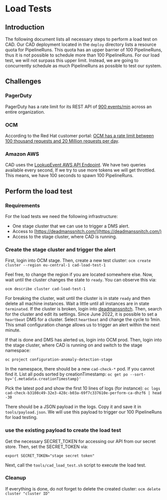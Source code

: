 # Load Tests

## Introduction

The following document lists all necessary steps to perform a load test on CAD.
Our CAD deployment located in the `deploy` directory lists a resource quota for PipelineRuns.
This quota has an upper barrier of 100 PipelineRuns, thus it is not possible to schedule more than
100 PipelineRuns. For our load test, we will not surpass this upper limit. Instead, we are going
to concurrently schedule as much PipelineRuns as possible to test our system. 

## Challenges

### PagerDuty

PagerDuty has a rate limit for its REST API of [900 events/min](https://developer.pagerduty.com/docs/ZG9jOjExMDI5NTUz-rate-limiting) across an entire organization.

### OCM

According to the Red Hat customer portal: [OCM has a rate limit between 100 thousand requests and 20 Million requests per day](https://access.redhat.com/documentation/en-us/red_hat_openshift_api_management/1/guide/654cb07c-d1e6-48a9-b0bd-5286421f768c).

### Amazon AWS

CAD uses the [LookupEvent AWS API Endpoint](https://docs.aws.amazon.com/cli/latest/reference/cloudtrail/lookup-events.html). 
We have two queries available every second, If we try to use more tokens we will get throttled.
This means, we have 100 seconds to spawn 100 PipelineRuns.

## Perform the load test

### Requirements

For the load tests we need the following infrastructure:

* One stage cluster that we can use to trigger a DMS alert.
* Access to [https://deadmanssnitch.com/](https://deadmanssnitch.com/)
* Access to the stage cluster, where CAD is running.

### Create the stage cluster and trigger the alert

First, login into OCM stage. Then, create a new test cluster:
`ocm create cluster --region eu-central-1 cad-load-test-1`

Feel free, to change the region if you are located somewhere else.
Now, wait until the cluster changes the state to `ready`. You can observe this via:

`ocm describe cluster cad-load-test-1`

For breaking the cluster, wait until the cluster is in state `ready` and then
delete all machine instances. Wait a little until all instances are in state `terminated`.
If the cluster is broken, login into [deadmanssnitch](https://deadmanssnitch.com/).
Then, search for the cluster and edit its settings. Since June 2022, it is possible
to set a `heartbeat` DMS for a cluster. Select `heartbeat` and change the cycle to 1min.
This small configuration change allows us to trigger an alert within the next minute.


If that is done and DMS has alerted us, login into OCM prod. Then, login into the
stage cluster, where CAD is running on and switch to the stage namespace:

`oc project configuration-anomaly-detection-stage`

In the namespace, there should be a new `cad-check-*` pod. If you cannot find it. List all pods sorted
by creationTimestamp:
`oc get po --sort-by='{.metadata.creationTimestamp}'`

Pick the latest pod and show the first 10 lines of logs (for instance):
`oc logs cad-check-b3108c49-32e3-428c-b03a-69f7c337610e-perform-ca-dhzf6 | head -30`

There should be a JSON payload in the logs. Copy it and save it in `tools/payload.json`. We will use this payload to trigger our 100
PipelineRuns for load testing.

### use the existing payload to create the load test

Get the necessary SECRET_TOKEN for accessing our API from our secret store. Then, set the SECRET_TOKEN via:

`export SECRET_TOKEN="stage secret token"`

Next, call the `tools/cad_load_test.sh` script to execute the load test.

### Cleanup

If everything is done, do not forget to delete the created cluster: `ocm delete cluster "cluster ID"`
